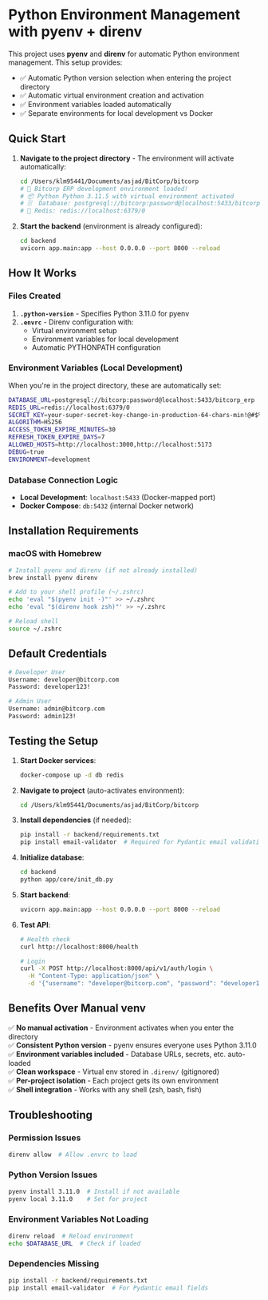 # Python Environment Management with pyenv + direnv

This project uses **pyenv** and **direnv** for automatic Python environment management. This setup provides:

- ✅ Automatic Python version selection when entering the project directory
- ✅ Automatic virtual environment creation and activation
- ✅ Environment variables loaded automatically
- ✅ Separate environments for local development vs Docker

## Quick Start

1. **Navigate to the project directory** - The environment will activate automatically:
   ```bash
   cd /Users/klm95441/Documents/asjad/BitCorp/bitcorp
   # 🚀 Bitcorp ERP development environment loaded!
   # 📦 Python Python 3.11.5 with virtual environment activated
   # 🗄️  Database: postgresql://bitcorp:password@localhost:5433/bitcorp_erp
   # 🔴 Redis: redis://localhost:6379/0
   ```

2. **Start the backend** (environment is already configured):
   ```bash
   cd backend
   uvicorn app.main:app --host 0.0.0.0 --port 8000 --reload
   ```

## How It Works

### Files Created

1. **`.python-version`** - Specifies Python 3.11.0 for pyenv
2. **`.envrc`** - Direnv configuration with:
   - Virtual environment setup
   - Environment variables for local development
   - Automatic PYTHONPATH configuration

### Environment Variables (Local Development)

When you're in the project directory, these are automatically set:

```bash
DATABASE_URL=postgresql://bitcorp:password@localhost:5433/bitcorp_erp
REDIS_URL=redis://localhost:6379/0
SECRET_KEY=your-super-secret-key-change-in-production-64-chars-min!@#$%^&*()
ALGORITHM=HS256
ACCESS_TOKEN_EXPIRE_MINUTES=30
REFRESH_TOKEN_EXPIRE_DAYS=7
ALLOWED_HOSTS=http://localhost:3000,http://localhost:5173
DEBUG=true
ENVIRONMENT=development
```

### Database Connection Logic

- **Local Development**: `localhost:5433` (Docker-mapped port)
- **Docker Compose**: `db:5432` (internal Docker network)

## Installation Requirements

### macOS with Homebrew

```bash
# Install pyenv and direnv (if not already installed)
brew install pyenv direnv

# Add to your shell profile (~/.zshrc)
echo 'eval "$(pyenv init -)"' >> ~/.zshrc
echo 'eval "$(direnv hook zsh)"' >> ~/.zshrc

# Reload shell
source ~/.zshrc
```

## Default Credentials

```bash
# Developer User
Username: developer@bitcorp.com
Password: developer123!

# Admin User  
Username: admin@bitcorp.com
Password: admin123!
```

## Testing the Setup

1. **Start Docker services**:
   ```bash
   docker-compose up -d db redis
   ```

2. **Navigate to project** (auto-activates environment):
   ```bash
   cd /Users/klm95441/Documents/asjad/BitCorp/bitcorp
   ```

3. **Install dependencies** (if needed):
   ```bash
   pip install -r backend/requirements.txt
   pip install email-validator  # Required for Pydantic email validation
   ```

4. **Initialize database**:
   ```bash
   cd backend
   python app/core/init_db.py
   ```

5. **Start backend**:
   ```bash
   uvicorn app.main:app --host 0.0.0.0 --port 8000 --reload
   ```

6. **Test API**:
   ```bash
   # Health check
   curl http://localhost:8000/health
   
   # Login
   curl -X POST http://localhost:8000/api/v1/auth/login \
     -H "Content-Type: application/json" \
     -d '{"username": "developer@bitcorp.com", "password": "developer123!"}'
   ```

## Benefits Over Manual venv

✅ **No manual activation** - Environment activates when you enter the directory  
✅ **Consistent Python version** - pyenv ensures everyone uses Python 3.11.0  
✅ **Environment variables included** - Database URLs, secrets, etc. auto-loaded  
✅ **Clean workspace** - Virtual env stored in `.direnv/` (gitignored)  
✅ **Per-project isolation** - Each project gets its own environment  
✅ **Shell integration** - Works with any shell (zsh, bash, fish)  

## Troubleshooting

### Permission Issues
```bash
direnv allow  # Allow .envrc to load
```

### Python Version Issues
```bash
pyenv install 3.11.0  # Install if not available
pyenv local 3.11.0    # Set for project
```

### Environment Variables Not Loading
```bash
direnv reload  # Reload environment
echo $DATABASE_URL  # Check if loaded
```

### Dependencies Missing
```bash
pip install -r backend/requirements.txt
pip install email-validator  # For Pydantic email fields
```
